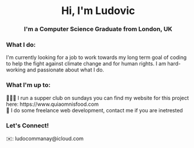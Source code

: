 <h1 align="center">Hi, I'm Ludovic</h1>
<h3 align="center">I'm a Computer Science Graduate from London, UK</h3>

<h3>What I do:</h3>
I'm currently looking for a job to work towards my long term goal of coding to help the fight against climate change and for human rights. I am hard-working and passionate about what I do.
<h3>What I'm up to:</h3>
🧑🏻‍🍳 I run a supper club on sundays you can find my website for this project here: https://www.quiaomnisfood.com <br>
💾 I do some freelance web development, contact me if you are inetrested
<h3>Let's Connect!</h3>
✉️: ludocommanay@icloud.com <br>
